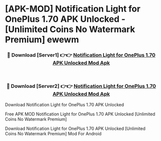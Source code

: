 # [APK-MOD] Notification Light for OnePlus 1.70 APK Unlocked - [Unlimited Coins No Watermark Premium] ewewm



<div align="center">
<h3>🔴 Download [Server1] 👉👉 <a href="https://momento.my/?title=Notification_Light_for_OnePlus_1.70_APK_Unlocked">Notification Light for OnePlus 1.70 APK Unlocked Mod Apk</a></h3><br>

<h3>🔴 Download [Server2] 👉👉 <a href="https://momento.my/?title=Notification_Light_for_OnePlus_1.70_APK_Unlocked">Notification Light for OnePlus 1.70 APK Unlocked Mod Apk</a></h3>
</div>



Download Notification Light for OnePlus 1.70 APK Unlocked 

Free APK MOD Notification Light for OnePlus 1.70 APK Unlocked [Unlimited Coins No Watermark Premium]

Download Notification Light for OnePlus 1.70 APK Unlocked [Unlimited Coins No Watermark Premium] Mod For Android

